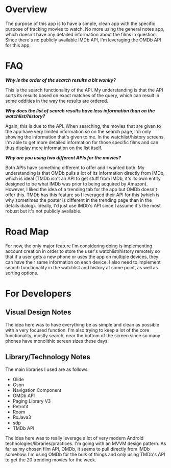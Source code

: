 # Overview

The purpose of this app is to have a simple, clean app with the specific purpose of tracking movies to watch. No more
using the general notes app, which doesn't have any detailed information about the films in question. Since there's no 
publicly available IMDb API, I'm leveraging the OMDb API for this app.

# FAQ

_**Why is the order of the search results a bit wonky?**_

This is the search functionality of the API. My understanding is that the API sorts its results based on exact matches of the query,
 which can result in some oddities in the way the results are ordered.
 
_**Why does the list of search results have less information than on the watchlist/history?**_

Again, this is due to the API. When searching, the movies that are given to the app have very limited information so on the search page, I'm 
only showing the information that's given to me. In the watchlist/history screens, I'm able to get more detailed information for those specific 
films and can thus display more information on the list itself.

_**Why are you using two different APIs for the movies?**_

Both APIs have something different to offer and I wanted both. My understanding is that OMDb pulls a lot of its information directly from
IMDb, which is ideal (TMDb isn't an API to get stuff from IMDb, it's its own entity designed to be what IMDb was prior to being acquired by Amazon).
However, I liked the idea of a trending tab for the app but OMDb doesn't offer this. TMDb has this feature so I leveraged their API for this
(which is why sometimes the poster is different in the trending page than in the details dialog). Ideally, I'd just use IMDb's API since I assume
it's the most robust but it's not publicly available.

# Road Map
For now, the only major feature I'm considering doing is implementing account creation in order to store the user's watchlist/history remotely
so that if a user gets a new phone or uses the app on multiple devices, they can have their same information on each device. I also need to implement search
functionality in the watchlist and history at some point, as well as sorting options.

# For Developers

## Visual Design Notes

The idea here was to have everything be as simple and clean as possible with a very focused function. I'm also trying to keep a lot of the core 
functionality, mostly search, near the bottom of the screen since so many phones have monolithic screen sizes these days.

## Library/Technology Notes

The main libraries I used are as follows:
* Glide
* Gson
* Navigation Component
* OMDb API
* Paging Library V3
* Retrofit
* Room
* RxJava3
* sdp
* TMDb API

The idea here was to really leverage a lot of very modern Android technologies/libraries/practices. I'm going with an MVVM design pattern. As far as my chosen film API, OMDb, it seems 
to pull directly from IMDb somehow. I'm using OMDb for the bulk of things and only using TMDb's API to get the 20 trending movies for the week.